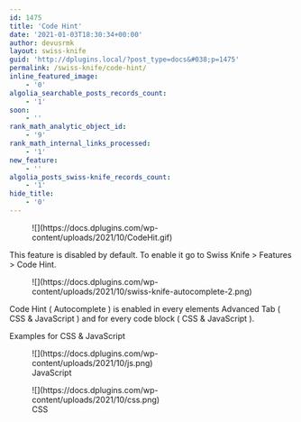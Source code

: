 ```yaml
---
id: 1475
title: 'Code Hint'
date: '2021-01-03T18:30:34+00:00'
author: devusrmk
layout: swiss-knife
guid: 'http://dplugins.local/?post_type=docs&#038;p=1475'
permalink: /swiss-knife/code-hint/
inline_featured_image:
    - '0'
algolia_searchable_posts_records_count:
    - '1'
soon:
    - ''
rank_math_analytic_object_id:
    - '9'
rank_math_internal_links_processed:
    - '1'
new_feature:
    - ''
algolia_posts_swiss-knife_records_count:
    - '1'
hide_title:
    - '0'
---
```


<figure class="wp-block-image size-full">![](https://docs.dplugins.com/wp-content/uploads/2021/10/CodeHit.gif)</figure>This feature is disabled by default. To enable it go to   
Swiss Knife &gt; Features &gt; Code Hint.

<figure class="wp-block-image size-full">![](https://docs.dplugins.com/wp-content/uploads/2021/10/swiss-knife-autocomplete-2.png)</figure>Code Hint ( Autocomplete ) is enabled in every elements Advanced Tab ( CSS &amp; JavaScript ) and for every code block ( CSS &amp; JavaScript ).

Examples for CSS &amp; JavaScript

<figure class="wp-block-image size-full">![](https://docs.dplugins.com/wp-content/uploads/2021/10/js.png)<figcaption>JavaScript</figcaption></figure><figure class="wp-block-image size-full">![](https://docs.dplugins.com/wp-content/uploads/2021/10/css.png)<figcaption>CSS</figcaption></figure>